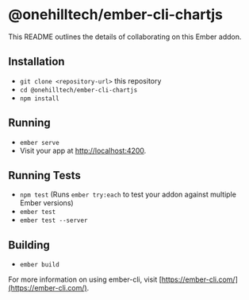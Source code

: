 # @onehilltech/ember-cli-chartjs

This README outlines the details of collaborating on this Ember addon.

## Installation

* `git clone <repository-url>` this repository
* `cd @onehilltech/ember-cli-chartjs`
* `npm install`

## Running

* `ember serve`
* Visit your app at [http://localhost:4200](http://localhost:4200).

## Running Tests

* `npm test` (Runs `ember try:each` to test your addon against multiple Ember versions)
* `ember test`
* `ember test --server`

## Building

* `ember build`

For more information on using ember-cli, visit [https://ember-cli.com/](https://ember-cli.com/).
